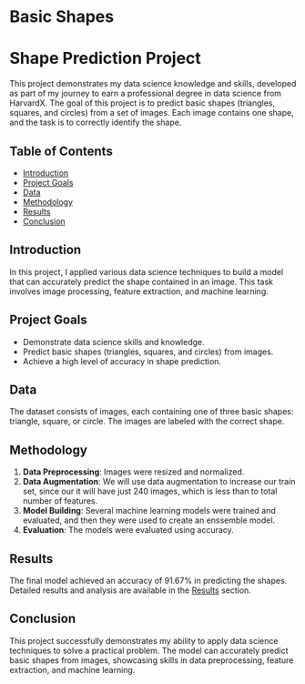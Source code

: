 # Basic Shapes

# Shape Prediction Project

This project demonstrates my data science knowledge and skills, developed as part of my journey to earn a professional degree in data science from HarvardX. The goal of this project is to predict basic shapes (triangles, squares, and circles) from a set of images. Each image contains one shape, and the task is to correctly identify the shape.

## Table of Contents

- [Introduction](#introduction)
- [Project Goals](#project-goals)
- [Data](#data)
- [Methodology](#methodology)
- [Results](#results)
- [Conclusion](#conclusion)

## Introduction

In this project, I applied various data science techniques to build a model that can accurately predict the shape contained in an image. This task involves image processing, feature extraction, and machine learning.

## Project Goals

- Demonstrate data science skills and knowledge.
- Predict basic shapes (triangles, squares, and circles) from images.
- Achieve a high level of accuracy in shape prediction.

## Data

The dataset consists of images, each containing one of three basic shapes: triangle, square, or circle. The images are labeled with the correct shape.

## Methodology

1. **Data Preprocessing**: Images were resized and normalized.
2. **Data Augmentation**: We will use data augmentation to increase our train set, since our it will have just 240 images, which is less than to total number of features.
3. **Model Building**: Several machine learning models were trained and evaluated, and then they were used to create an enssemble model.
4. **Evaluation**: The models were evaluated using accuracy.

## Results

The final model achieved an accuracy of 91.67% in predicting the shapes. Detailed results and analysis are available in the [Results](results.md) section.

## Conclusion

This project successfully demonstrates my ability to apply data science techniques to solve a practical problem. The model can accurately predict basic shapes from images, showcasing skills in data preprocessing, feature extraction, and machine learning.

